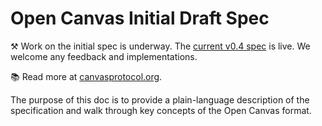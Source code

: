# Open Canvas Initial Draft Spec

⚒️ Work on the initial spec is underway. The [current v0.4 spec](./spec/v0.4/spec.md) is live.
We welcome any feedback and implementations.

📚 Read more at [canvasprotocol.org](https://canvasprotocol.org).

The purpose of this doc is to provide a plain-language description of the specification and walk through key concepts of the Open Canvas format.
